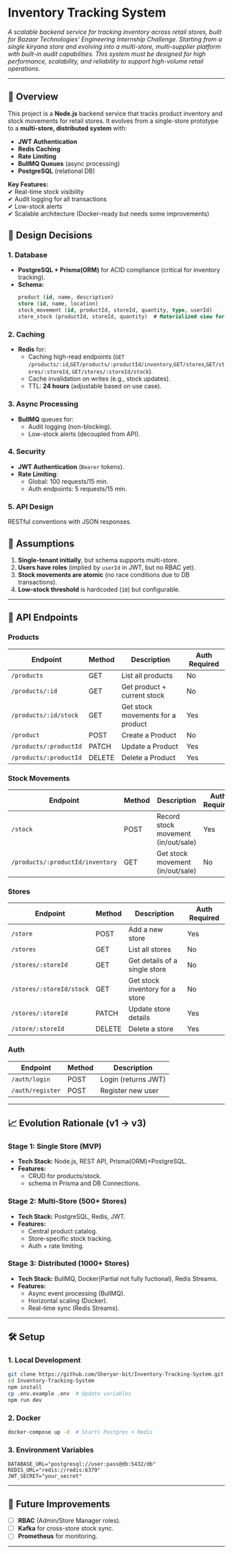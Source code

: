 # **Inventory Tracking System**  
*A scalable backend service for tracking inventory across retail stores, built for Bazaar Technologies' Engineering Internship Challenge. Starting from a single kiryana store and evolving into a multi-store, multi-supplier platform with built-in audit capabilities. This system must be designed for high performance, scalability, and reliability to support high-volume retail operations.*  

---

## **📌 Overview**  
This project is a **Node.js** backend service that tracks product inventory and stock movements for retail stores. It evolves from a single-store prototype to a **multi-store, distributed system** with:  
- **JWT Authentication**  
- **Redis Caching**  
- **Rate Limiting**  
- **BullMQ Queues** (async processing)  
- **PostgreSQL** (relational DB)  

**Key Features:**  
✔ Real-time stock visibility  
✔ Audit logging for all transactions  
✔ Low-stock alerts  
✔ Scalable architecture (Docker-ready but needs some improvements)  



## **🚀 Design Decisions**  

### **1. Database**  
- **PostgreSQL + Prisma(ORM)** for ACID compliance (critical for inventory tracking).  
- **Schema:**  
  ```sql
  product (id, name, description)  
  store (id, name, location)  
  stock_movement (id, productId, storeId, quantity, type, userId)  
  store_stock (productId, storeId, quantity)  # Materialized view for performance
  ```

### **2. Caching**  
- **Redis** for:  
  - Caching high-read endpoints (`GET /products/:id`,`GET/products/:productId/inventory`,`GET/stores`,`GET/stores/:storeId`, `GET/stores/:storeId/stock`).  
  - Cache invalidation on writes (e.g., stock updates).  
  - TTL: **24 hours** (adjustable based on use case).  

### **3. Async Processing**  
- **BullMQ** queues for:  
  - Audit logging (non-blocking).  
  - Low-stock alerts (decoupled from API).  

### **4. Security**  
- **JWT Authentication** (`Bearer` tokens).  
- **Rate Limiting**:  
  - Global: 100 requests/15 min.  
  - Auth endpoints: 5 requests/15 min.  

### **5. API Design**  
RESTful conventions with JSON responses.  


## **📝 Assumptions**  
1. **Single-tenant initially**, but schema supports multi-store.  
2. **Users have roles** (implied by `userId` in JWT, but no RBAC yet).  
3. **Stock movements are atomic** (no race conditions due to DB transactions).  
4. **Low-stock threshold** is hardcoded (`10`) but configurable.  

---

## **🔗 API Endpoints**  

### **Products**  
| Endpoint                | Method | Description                          | Auth Required |  
|-------------------------|--------|--------------------------------------|---------------|  
| `/products`             | GET    | List all products                    | No            |  
| `/products/:id`         | GET    | Get product + current stock          | No            |  
| `/products/:id/stock`   | GET    | Get stock movements for a product    | Yes           |  
| `/product`              | POST   | Create a Product                     | No            |
| `/products/:productId`  | PATCH  | Update a Product                     | Yes           |
| `/products/:productId`  | DELETE | Delete a Product                     | Yes           |


### **Stock Movements**  
| Endpoint                        | Method | Description                          | Auth Required |  
|------------------------         |--------|--------------------------------------|---------------|  
| `/stock`                        | POST   | Record stock movement (in/out/sale)  | Yes           |  
| `/products/:productId/inventory`| GET    | Get stock movement (in/out/sale)     | No            |  


### **Stores**  
| Endpoint                     | Method | Description                          | Auth Required |  
|------------------------------|--------|--------------------------------------|---------------|  
| `/store`                     | POST   | Add a new store                      | Yes           |  
| `/stores`                    | GET    | List all stores                      | No            |  
| `/stores/:storeId`           | GET    | Get details of a single store        | No            |  
| `/stores/:storeId/stock`     | GET    | Get stock inventory for a store      | No            |  
| `/stores/:storeId`           | PATCH  | Update store details                 | Yes           |  
| `/store/:storeId`            | DELETE | Delete a store                       | Yes           |  

### **Auth**  
| Endpoint                | Method | Description                          |  
|-------------------------|--------|--------------------------------------|  
| `/auth/login`           | POST   | Login (returns JWT)                  |  
| `/auth/register`        | POST   | Register new user                    |  

---

## **📈 Evolution Rationale (v1 → v3)**  

### **Stage 1: Single Store (MVP)**  
- **Tech Stack:** Node.js, REST API, Prisma(ORM)+PostgreSQL.  
- **Features:**  
  - CRUD for products/stock.  
  - schema in Prisma and DB Connections.  

### **Stage 2: Multi-Store (500+ Stores)**  
- **Tech Stack:** PostgreSQL, Redis, JWT.  
- **Features:**  
  - Central product catalog.  
  - Store-specific stock tracking.  
  - Auth + rate limiting.  

### **Stage 3: Distributed (1000+ Stores)**  
- **Tech Stack:** BullMQ, Docker(Partial not fully fuctional), Redis Streams.  
- **Features:**  
  - Async event processing (BullMQ).  
  - Horizontal scaling (Docker).  
  - Real-time sync (Redis Streams).  

---
## **🛠 Setup**  

### **1. Local Development**  
```bash
git clone https://github.com/Sheryar-bit/Inventory-Tracking-System.git
cd Inventory-Tracking-System
npm install
cp .env.example .env  # Update variables
npm run dev
```

### **2. Docker**  
```bash
docker-compose up -d  # Starts Postgres + Redis
```

### **3. Environment Variables**  
```env
DATABASE_URL="postgresql://user:pass@db:5432/db"
REDIS_URL="redis://redis:6379"
JWT_SECRET="your_secret"
```

---

## **🔮 Future Improvements**  
- [ ] **RBAC** (Admin/Store Manager roles).  
- [ ] **Kafka** for cross-store stock sync.  
- [ ] **Prometheus** for monitoring.  

---